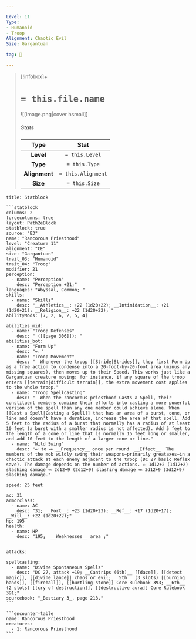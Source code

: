 ```yaml
---

Level: 11
Type:
- Humanoid
- Troop
Alignment: Chaotic Evil
Size: Gargantuan

tag: 👹

---
```


> [!infobox]+
> #  `= this.file.name`
> ![[image.png|cover hsmall]]
> ##### Stats
> Type | Stat |
> :---:|:---:|
> **Level** | `= this.Level` |
> **Type** | `= this.Type` |
> **Alignment** | `= this.Alignment` |
> **Size** | `= this.Size` |



````ad-info
title: Statblock

```statblock
columns: 2
forcecolumns: true
layout: Path2eBlock
statblock: true
source: "B3"
name: "Rancorous Priesthood"
level: "Creature 11"
alignment: "CE"
size: "Gargantuan"
trait_03: "Humanoid"
trait_04: "Troop"
modifier: 21
perception:
  - name: "Perception"
    desc: "Perception +21;"
languages: "Abyssal, Common; "
skills:
  - name: "Skills"
    desc: "__Athletics__: +22 (1d20+22); __Intimidation__: +21 (1d20+21); __Religion__: +22 (1d20+22); "
abilityMods: [7, 2, 6, 2, 5, 4]

abilities_mid:
  - name: "Troop Defenses"
    desc: " ([[page 306]]); "
abilities_bot:
  - name: "Form Up"
    desc: "⬻ "
  - name: "Troop Movement"
    desc: "  Whenever the troop [[Stride|Strides]], they first Form Up as a free action to condense into a 20-foot-by-20-foot area (minus any missing squares), then moves up to their Speed. This works just like a Gargantuan creature moving; for instance, if any square of the troop enters [[terrain|difficult terrain]], the extra movement cost applies to the whole troop."
  - name: "Troop Spellcasting"
    desc: "  When the rancorous priesthood Casts a Spell, their constituent members combine their efforts into casting a more powerful version of the spell than any one member could achieve alone. When [[Cast a Spell|Casting a Spell]] that has an area of a burst, cone, or line and doesn't have a duration, increase the area of that spell. Add 5 feet to the radius of a burst that normally has a radius of at least 10 feet (a burst with a smaller radius is not affected). Add 5 feet to the length of a cone or line that is normally 15 feet long or smaller, and add 10 feet to the length of a larger cone or line."
  - name: "Wild Swing"
    desc: "⬻ to ⬽ __Frequency__ once per round  __Effect__  The members of the mob wildly swing their weapons—primarily greataxes—in a chaotic attack at each enemy adjacent to the troop (DC 27 basic Reflex save). The damage depends on the number of actions. ⬻ 1d12+2 (1d12+2) slashing damage ⬺ 2d12+9 (2d12+9) slashing damage ⬽ 3d12+9 (3d12+9) slashing damage."

speed: 25 feet

ac: 31
armorclass:
  - name: AC
    desc: "31; __Fort__: +23 (1d20+23); __Ref__: +17 (1d20+17); __Will__: +22 (1d20+22);"
hp: 195
health:
  - name: HP
    desc: "195;  __Weaknesses__ area ;"


attacks:

spellcasting:
  - name: "Divine Spontaneous Spells"
    desc: "DC 27, attack +19; __Cantrips (6th)__ [[daze]], [[detect magic]], [[divine lance]] chaos or evil; __5th__ (3 slots) [[burning hands]], [[fireball]], [[hurtling stone]] Core Rulebook 393; __6th__ (2 slots) [[cry of destruction]], [[destructive aura]] Core Rulebook 391;"
sourcebook: "_Bestiary 3_, page 213."
```

```encounter-table
name: Rancorous Priesthood
creatures:
  - 1: Rancorous Priesthood
```

````


